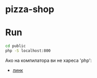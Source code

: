 # pizza-shop

# Run
```sh
cd public
php -S localhost:800
```

Aко на компилатора ви не хареса 'php':
- [линк](https://www.youtube.com/watch?v=QFMhNU8zpjo)